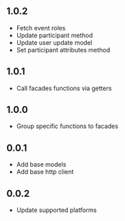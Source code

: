 ## 1.0.2

* Fetch event roles
* Update participant method
* Update user update model
* Set participant attributes method

## 1.0.1

* Call facades functions via getters

## 1.0.0

* Group specific functions to facades

## 0.0.1

* Add base models
* Add base http client

## 0.0.2

* Update supported platforms